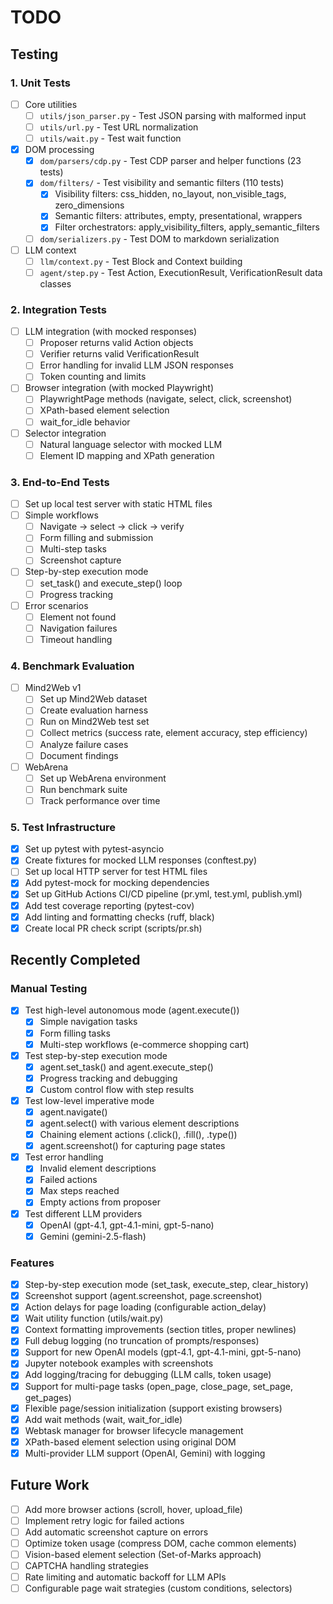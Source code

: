 # TODO

## Testing

### 1. Unit Tests
- [ ] Core utilities
  - [ ] `utils/json_parser.py` - Test JSON parsing with malformed input
  - [ ] `utils/url.py` - Test URL normalization
  - [ ] `utils/wait.py` - Test wait function
- [x] DOM processing
  - [x] `dom/parsers/cdp.py` - Test CDP parser and helper functions (23 tests)
  - [x] `dom/filters/` - Test visibility and semantic filters (110 tests)
    - [x] Visibility filters: css_hidden, no_layout, non_visible_tags, zero_dimensions
    - [x] Semantic filters: attributes, empty, presentational, wrappers
    - [x] Filter orchestrators: apply_visibility_filters, apply_semantic_filters
  - [ ] `dom/serializers.py` - Test DOM to markdown serialization
- [ ] LLM context
  - [ ] `llm/context.py` - Test Block and Context building
  - [ ] `agent/step.py` - Test Action, ExecutionResult, VerificationResult data classes

### 2. Integration Tests
- [ ] LLM integration (with mocked responses)
  - [ ] Proposer returns valid Action objects
  - [ ] Verifier returns valid VerificationResult
  - [ ] Error handling for invalid LLM JSON responses
  - [ ] Token counting and limits
- [ ] Browser integration (with mocked Playwright)
  - [ ] PlaywrightPage methods (navigate, select, click, screenshot)
  - [ ] XPath-based element selection
  - [ ] wait_for_idle behavior
- [ ] Selector integration
  - [ ] Natural language selector with mocked LLM
  - [ ] Element ID mapping and XPath generation

### 3. End-to-End Tests
- [ ] Set up local test server with static HTML files
- [ ] Simple workflows
  - [ ] Navigate → select → click → verify
  - [ ] Form filling and submission
  - [ ] Multi-step tasks
  - [ ] Screenshot capture
- [ ] Step-by-step execution mode
  - [ ] set_task() and execute_step() loop
  - [ ] Progress tracking
- [ ] Error scenarios
  - [ ] Element not found
  - [ ] Navigation failures
  - [ ] Timeout handling

### 4. Benchmark Evaluation
- [ ] Mind2Web v1
  - [ ] Set up Mind2Web dataset
  - [ ] Create evaluation harness
  - [ ] Run on Mind2Web test set
  - [ ] Collect metrics (success rate, element accuracy, step efficiency)
  - [ ] Analyze failure cases
  - [ ] Document findings
- [ ] WebArena
  - [ ] Set up WebArena environment
  - [ ] Run benchmark suite
  - [ ] Track performance over time

### 5. Test Infrastructure
- [x] Set up pytest with pytest-asyncio
- [x] Create fixtures for mocked LLM responses (conftest.py)
- [ ] Set up local HTTP server for test HTML files
- [x] Add pytest-mock for mocking dependencies
- [x] Set up GitHub Actions CI/CD pipeline (pr.yml, test.yml, publish.yml)
- [x] Add test coverage reporting (pytest-cov)
- [x] Add linting and formatting checks (ruff, black)
- [x] Create local PR check script (scripts/pr.sh)

## Recently Completed

### Manual Testing
- [x] Test high-level autonomous mode (agent.execute())
  - [x] Simple navigation tasks
  - [x] Form filling tasks
  - [x] Multi-step workflows (e-commerce shopping cart)
- [x] Test step-by-step execution mode
  - [x] agent.set_task() and agent.execute_step()
  - [x] Progress tracking and debugging
  - [x] Custom control flow with step results
- [x] Test low-level imperative mode
  - [x] agent.navigate()
  - [x] agent.select() with various element descriptions
  - [x] Chaining element actions (.click(), .fill(), .type())
  - [x] agent.screenshot() for capturing page states
- [x] Test error handling
  - [x] Invalid element descriptions
  - [x] Failed actions
  - [x] Max steps reached
  - [x] Empty actions from proposer
- [x] Test different LLM providers
  - [x] OpenAI (gpt-4.1, gpt-4.1-mini, gpt-5-nano)
  - [x] Gemini (gemini-2.5-flash)

### Features
- [x] Step-by-step execution mode (set_task, execute_step, clear_history)
- [x] Screenshot support (agent.screenshot, page.screenshot)
- [x] Action delays for page loading (configurable action_delay)
- [x] Wait utility function (utils/wait.py)
- [x] Context formatting improvements (section titles, proper newlines)
- [x] Full debug logging (no truncation of prompts/responses)
- [x] Support for new OpenAI models (gpt-4.1, gpt-4.1-mini, gpt-5-nano)
- [x] Jupyter notebook examples with screenshots
- [x] Add logging/tracing for debugging (LLM calls, token usage)
- [x] Support for multi-page tasks (open_page, close_page, set_page, get_pages)
- [x] Flexible page/session initialization (support existing browsers)
- [x] Add wait methods (wait, wait_for_idle)
- [x] Webtask manager for browser lifecycle management
- [x] XPath-based element selection using original DOM
- [x] Multi-provider LLM support (OpenAI, Gemini) with logging

## Future Work
- [ ] Add more browser actions (scroll, hover, upload_file)
- [ ] Implement retry logic for failed actions
- [ ] Add automatic screenshot capture on errors
- [ ] Optimize token usage (compress DOM, cache common elements)
- [ ] Vision-based element selection (Set-of-Marks approach)
- [ ] CAPTCHA handling strategies
- [ ] Rate limiting and automatic backoff for LLM APIs
- [ ] Configurable page wait strategies (custom conditions, selectors)
